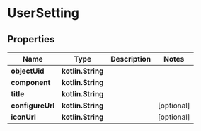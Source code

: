
# UserSetting

## Properties
Name | Type | Description | Notes
------------ | ------------- | ------------- | -------------
**objectUid** | **kotlin.String** |  | 
**component** | **kotlin.String** |  | 
**title** | **kotlin.String** |  | 
**configureUrl** | **kotlin.String** |  |  [optional]
**iconUrl** | **kotlin.String** |  |  [optional]



